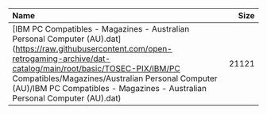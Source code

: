 |Name|Size|
|:---|---:|
|[IBM PC Compatibles - Magazines - Australian Personal Computer (AU).dat](https://raw.githubusercontent.com/open-retrogaming-archive/dat-catalog/main/root/basic/TOSEC-PIX/IBM/PC Compatibles/Magazines/Australian Personal Computer (AU)/IBM PC Compatibles - Magazines - Australian Personal Computer (AU).dat)|21121|
